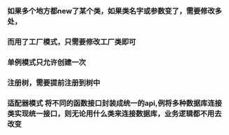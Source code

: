 ### 如果多个地方都new了某个类，如果类名字或参数变了，需要修改多处，
### 而用了工厂模式，只需要修改工厂类即可
### 单例模式只允许创建一次
### 注册树，需要提前注册到树中
### 适配器模式 将不同的函数接口封装成统一的api,例将多种数据库连接类实现统一接口，则无论用什么类来连接数据库，业务逻辑都不用去改变